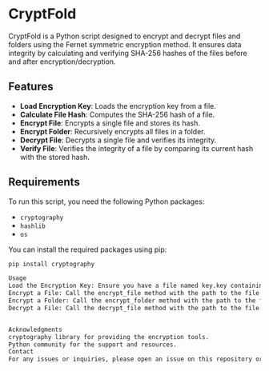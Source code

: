 # CryptFold

CryptFold is a Python script designed to encrypt and decrypt files and folders using the Fernet symmetric encryption method. It ensures data integrity by calculating and verifying SHA-256 hashes of the files before and after encryption/decryption.

## Features

- **Load Encryption Key**: Loads the encryption key from a file.
- **Calculate File Hash**: Computes the SHA-256 hash of a file.
- **Encrypt File**: Encrypts a single file and stores its hash.
- **Encrypt Folder**: Recursively encrypts all files in a folder.
- **Decrypt File**: Decrypts a single file and verifies its integrity.
- **Verify File**: Verifies the integrity of a file by comparing its current hash with the stored hash.

## Requirements

To run this script, you need the following Python packages:

- `cryptography`
- `hashlib`
- `os`

You can install the required packages using pip:

```sh
pip install cryptography

Usage
Load the Encryption Key: Ensure you have a file named key.key containing your encryption key in the same directory as the script.
Encrypt a File: Call the encrypt_file method with the path to the file you want to encrypt.
Encrypt a Folder: Call the encrypt_folder method with the path to the folder you want to encrypt.
Decrypt a File: Call the decrypt_file method with the path to the file you want to decrypt.


Acknowledgments
cryptography library for providing the encryption tools.
Python community for the support and resources.
Contact
For any issues or inquiries, please open an issue on this repository or contact the maintainer.
